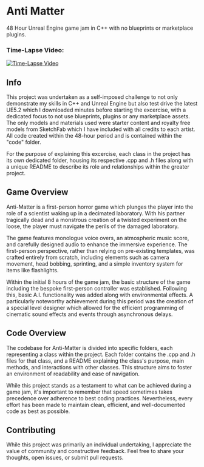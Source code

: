 # Anti Matter
48 Hour Unreal Engine game jam in C++ with no blueprints or marketplace plugins.

### Time-Lapse Video:
[![Time-Lapse Video](https://img.youtube.com/vi/csn6bAA6DLI/1.jpg)](https://www.youtube.com/watch?v=csn6bAA6DLI)

## Info
This project was undertaken as a self-imposed challenge to not only demonstrate my skills in C++ and Unreal Engine but also test drive the latest UE5.2 which I downloaded minutes before starting the excercise, with a dedicated focus to not use blueprints, plugins or any marketplace assets. The only models and materials used were starter content and royalty free models from SketchFab which I have included with all credits to each artist. All code created within the 48-hour period and is contained within the "code" folder. 

For the purpose of explaining this excercise, each class in the project has its own dedicated folder, housing its respective .cpp and .h files along with a unique README to describe its role and relationships within the greater project.

## Game Overview

Anti-Matter is a first-person horror game which plunges the player into the role of a scientist waking up in a decimated laboratory. With his partner tragically dead and a monstrous creation of a twisted experiment on the loose, the player must navigate the perils of the damaged laboratory.

The game features monologue voice overs, an atmospheric music score, and carefully designed audio to enhance the immersive experience. The first-person perspective, rather than relying on pre-existing templates, was crafted entirely from scratch, including elements such as camera movement, head bobbing, sprinting, and a simple inventory system for items like flashlights.

Within the initial 8 hours of the game jam, the basic structure of the game including the bespoke first-person controller was established. Following this, basic A.I. functionality was added along with environmental effects. A particularly noteworthy achievement during this period was the creation of a special level designer which allowed for the efficient programming of cinematic sound effects and events through asynchronous delays.

## Code Overview

The codebase for Anti-Matter is divided into specific folders, each representing a class within the project. Each folder contains the .cpp and .h files for that class, and a README explaining the class's purpose, main methods, and interactions with other classes. This structure aims to foster an environment of readability and ease of navigation.

While this project stands as a testament to what can be achieved during a game jam, it's important to remember that speed sometimes takes precedence over adherence to best coding practices. Nevertheless, every effort has been made to maintain clean, efficient, and well-documented code as best as possible.

## Contributing

While this project was primarily an individual undertaking, I appreciate the value of community and constructive feedback. Feel free to share your thoughts, open issues, or submit pull requests.
